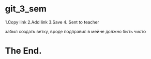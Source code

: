 # git_3_sem

1.Copy link
2.Add link 
3.Save 
4. Sent to teacher

забыл создать ветку, вроде подправил в мейне должно быть чисто
# The End.